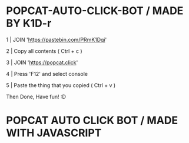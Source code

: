# POPCAT-AUTO-CLICK-BOT / MADE BY K1D-r

1 | JOIN 'https://pastebin.com/PRmK1Dqi'

2 | Copy all contents ( Ctrl + c )

3 | JOIN 'https://popcat.click'

4 | Press 'F12' and select console

5 | Paste the thing that you copied ( Ctrl + v )

Then Done, Have fun! :D


# POPCAT AUTO CLICK BOT / MADE WITH JAVASCRIPT
